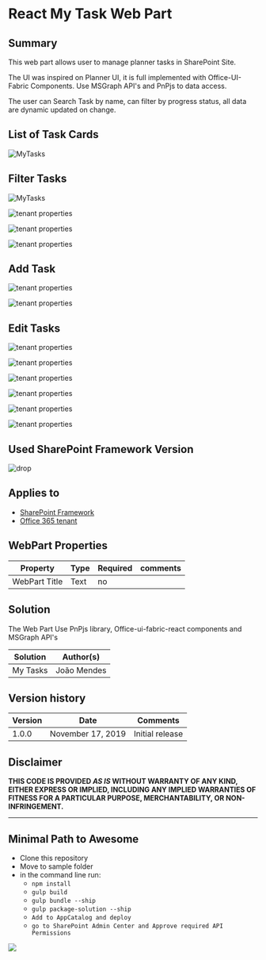 # React  My Task Web Part 

## Summary
This web part allows user to manage planner tasks in SharePoint Site.

The UI was inspired on Planner UI, it is full implemented with Office-UI-Fabric Components.
Use MSGraph API's and PnPjs to data access.

The user can Search Task by name, can filter by progress status, all data are dynamic updated on change.

 

##  List of Task Cards

![MyTasks](https://github.com/joaojmendes/sp-dev-fx-webparts/blob/My-Tasks/samples/react-mytasks/assets/screen1.png)

## Filter Tasks

![MyTasks](https://github.com/joaojmendes/sp-dev-fx-webparts/blob/My-Tasks/samples/react-mytasks/assets/screen2.png)  



![tenant properties](https://github.com/joaojmendes/sp-dev-fx-webparts/blob/My-Tasks/samples/react-mytasks/assets/screen3.png)  



![tenant properties](https://github.com/joaojmendes/sp-dev-fx-webparts/blob/My-Tasks/samples/react-mytasks/assets/screen4.png) 



![tenant properties](https://github.com/joaojmendes/sp-dev-fx-webparts/blob/My-Tasks/samples/react-mytasks/assets/screen5.png)  

## Add Task  
  


![tenant properties](https://github.com/joaojmendes/sp-dev-fx-webparts/blob/My-Tasks/samples/react-mytasks/assets/screen6.png)  


![tenant properties](https://github.com/joaojmendes/sp-dev-fx-webparts/blob/My-Tasks/samples/react-mytasks/assets/screen7.png)  


## Edit Tasks

![tenant properties](https://github.com/joaojmendes/sp-dev-fx-webparts/blob/My-Tasks/samples/react-mytasks/assets/screen8.png)  
  

![tenant properties](https://github.com/joaojmendes/sp-dev-fx-webparts/blob/My-Tasks/samples/react-mytasks/assets/screen9.png)  
  

![tenant properties](https://github.com/joaojmendes/sp-dev-fx-webparts/blob/My-Tasks/samples/react-mytasks/assets/screen10.png)  

  

![tenant properties](https://github.com/joaojmendes/sp-dev-fx-webparts/blob/My-Tasks/samples/react-mytasks/assets/screen11.png)  

  

![tenant properties](https://github.com/joaojmendes/sp-dev-fx-webparts/blob/My-Tasks/samples/react-mytasks/assets/screen12.png)  

  

![tenant properties](https://github.com/joaojmendes/sp-dev-fx-webparts/blob/My-Tasks/samples/react-mytasks/assets/screen13.png)  

  



## Used SharePoint Framework Version 
![drop](https://img.shields.io/badge/version-1.9.1-green.svg)

## Applies to

* [SharePoint Framework](https:/dev.office.com/sharepoint)
* [Office 365 tenant](https://dev.office.com/sharepoint/docs/spfx/set-up-your-development-environment)

## WebPart Properties
 
Property |Type|Required| comments
--------------------|----|--------|----------
WebPart Title| Text| no|
 

## Solution
The Web Part Use PnPjs library, Office-ui-fabric-react components and MSGraph API's

Solution|Author(s)
--------|---------
My Tasks |João Mendes

## Version history

Version|Date|Comments
-------|----|--------
1.0.0|November 17, 2019|Initial release

## Disclaimer
**THIS CODE IS PROVIDED *AS IS* WITHOUT WARRANTY OF ANY KIND, EITHER EXPRESS OR IMPLIED, INCLUDING ANY IMPLIED WARRANTIES OF FITNESS FOR A PARTICULAR PURPOSE, MERCHANTABILITY, OR NON-INFRINGEMENT.**

---

## Minimal Path to Awesome

- Clone this repository
- Move to sample folder
- in the command line run:
  - `npm install`
  - `gulp build`
  - `gulp bundle --ship`
  - `gulp package-solution --ship`
  - `Add to AppCatalog and deploy`
   - `go to SharePoint Admin Center and Approve required API Permissions`


<img src="https://telemetry.sharepointpnp.com/sp-dev-fx-webparts/samples/react-MyTask" />
